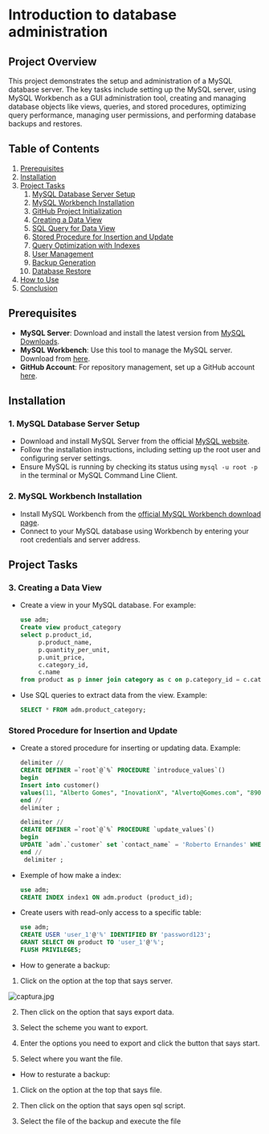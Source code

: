 # Introduction to database administration

## Project Overview
This project demonstrates the setup and administration of a MySQL database server. The key tasks include setting up the MySQL server, using MySQL Workbench as a GUI administration tool, creating and managing database objects like views, queries, and stored procedures, optimizing query performance, managing user permissions, and performing database backups and restores.

## Table of Contents
1. [Prerequisites](#prerequisites)
2. [Installation](#installation)
3. [Project Tasks](#project-tasks)
    1. [MySQL Database Server Setup](#mysql-database-server-setup)
    2. [MySQL Workbench Installation](#mysql-workbench-installation)
    3. [GitHub Project Initialization](#github-project-initialization)
    4. [Creating a Data View](#creating-a-data-view)
    5. [SQL Query for Data View](#sql-query-for-data-view)
    6. [Stored Procedure for Insertion and Update](#stored-procedure-for-insertion-and-update)
    7. [Query Optimization with Indexes](#query-optimization-with-indexes)
    8. [User Management](#user-management)
    9. [Backup Generation](#backup-generation)
    10. [Database Restore](#database-restore)
4. [How to Use](#how-to-use)
5. [Conclusion](#conclusion)

## Prerequisites
- **MySQL Server**: Download and install the latest version from [MySQL Downloads](https://dev.mysql.com/downloads/).
- **MySQL Workbench**: Use this tool to manage the MySQL server. Download from [here](https://dev.mysql.com/downloads/workbench/).
- **GitHub Account**: For repository management, set up a GitHub account [here](https://github.com/).

## Installation

### 1. MySQL Database Server Setup
- Download and install MySQL Server from the official [MySQL website](https://dev.mysql.com/downloads/mysql/).
- Follow the installation instructions, including setting up the root user and configuring server settings.
- Ensure MySQL is running by checking its status using `mysql -u root -p` in the terminal or MySQL Command Line Client.

### 2. MySQL Workbench Installation
- Install MySQL Workbench from the [official MySQL Workbench download page](https://dev.mysql.com/downloads/workbench/).
- Connect to your MySQL database using Workbench by entering your root credentials and server address.

## Project Tasks

### 3. Creating a Data View
- Create a view in your MySQL database. For example:
  ```sql
  use adm;
  Create view product_category
  select p.product_id, 
       p.product_name, 
       p.quantity_per_unit, 
       p.unit_price, 
       c.category_id, 
       c.name
  from product as p inner join category as c on p.category_id = c.category_id

- Use SQL queries to extract data from the view. Example:
    ```sql
    SELECT * FROM adm.product_category;
### Stored Procedure for Insertion and Update
- Create a stored procedure for inserting or updating data. Example:

    ```sql
    delimiter //
    CREATE DEFINER =`root`@`%` PROCEDURE `introduce_values`()
    begin
   Insert into customer()
   values(11, "Alberto Gomes", "InovationX", "Alverto@Gomes.com", "890 Central Plaza, Suite 567", "Los Angeles", "USA");
    end //
    delimiter ;

    delimiter //
    CREATE DEFINER =`root`@`%` PROCEDURE `update_values`()
    begin
	UPDATE `adm`.`customer` set `contact_name` = 'Roberto Ernandes' WHERE (`customer_id` = '11');
    end //
     delimiter ;

- Exemple of how make a index:
    ```sql
    use adm;
    CREATE INDEX index1 ON adm.product (product_id);

- Create users with read-only access to a specific table:
    ```sql
    use adm;
    CREATE USER 'user_1'@'%' IDENTIFIED BY 'password123';
    GRANT SELECT ON product TO 'user_1'@'%';
    FLUSH PRIVILEGES;

- How to generate a backup:

1. Click on the option at the top that says server.

![captura.jpg](./rsc/Captura.JPG)

2. Then click on the option that says export data.

3. Select the scheme you want to export.

4. Enter the options you need to export and click the button that says start.

5. Select where you want the file.

- How to resturate a backup:

1. Click on the option at the top that says file.

2. Then click on the option that says open sql script.

3. Select the file of the backup and execute the file